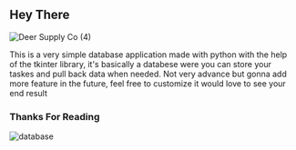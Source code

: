 ## Hey There

![Deer Supply Co  (4)](https://user-images.githubusercontent.com/65048014/87347082-3c503d80-c518-11ea-95cb-88536448072b.png)

This is a very simple database application made with python with the help of the tkinter library, it's basically a databese were you can store your taskes and pull back data when needed. Not very advance but gonna add more feature in the future, feel free to customize it would love to see your end result

### Thanks For Reading

 



![database](https://user-images.githubusercontent.com/65048014/87347100-45410f00-c518-11ea-8737-704f3da31d48.gif)

